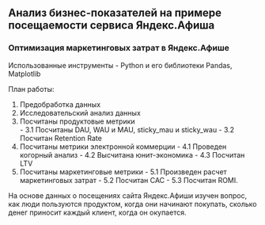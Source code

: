 ##  Анализ бизнес-показателей на примере посещаемости сервиса Яндекс.Афиша
 ### Оптимизация маркетинговых затрат в Яндекс.Афише  
  
  Использованные инструменты - Python и его библиотеки Pandas, Matplotlib  
  
   План работы:  
   1. Предобработка данных
   2. Исследовательский анализ данных
   3. Посчитаны продуктовые метрики   
     - 3.1 Посчитаны DAU, WAU и MAU, sticky_mau и sticky_wau 
     - 3.2 Посчитан Retention Rate
   4. Посчитаны метрики электронной коммерции
    - 4.1 Проведен когорный анализ
    - 4.2 Высчитана юнит-экономика
    - 4.3 Посчитан LTV
   5. Посчитаны маркетинговые метрики
    - 5.1 Произведен расчет маркетинговых затрат
    - 5.2 Посчитан САС
    - 5.3 Посчитан ROMI. 
    
   На основе данных о посещениях сайта Яндекс.Афиши изучен вопрос, 
   как люди пользуются продуктом, когда они начинают покупать, сколько денег приносит каждый клиент, когда он окупается.
